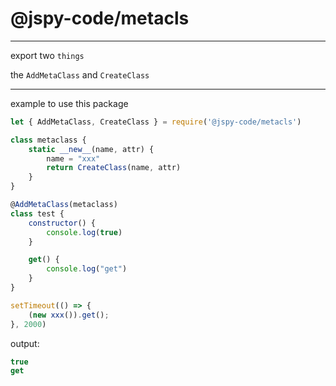 # @jspy-code/metacls
---
export two `things`

the `AddMetaClass` and `CreateClass`

---
example to use this package

```js
let { AddMetaClass, CreateClass } = require('@jspy-code/metacls')

class metaclass {
	static __new__(name, attr) {
		name = "xxx"
		return CreateClass(name, attr)
	}
}

@AddMetaClass(metaclass)
class test {
	constructor() {
		console.log(true)
	}

	get() {
		console.log("get")
	}
}

setTimeout(() => {
	(new xxx()).get();
}, 2000)
```

output: 
```js
true
get
```